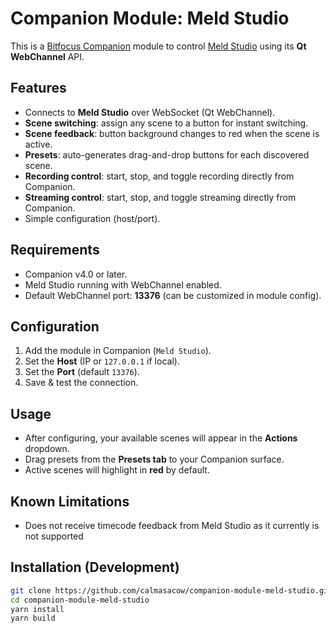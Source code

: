 # Companion Module: Meld Studio

This is a [Bitfocus Companion](https://bitfocus.io/companion) module to control [Meld Studio](https://meldstudio.com) using its **Qt WebChannel** API.

## Features

- Connects to **Meld Studio** over WebSocket (Qt WebChannel).
- **Scene switching**: assign any scene to a button for instant switching.
- **Scene feedback**: button background changes to red when the scene is active.
- **Presets**: auto-generates drag-and-drop buttons for each discovered scene.
- **Recording control**: start, stop, and toggle recording directly from Companion.
- **Streaming control**: start, stop, and toggle streaming directly from Companion.
- Simple configuration (host/port).


## Requirements

- Companion v4.0 or later.
- Meld Studio running with WebChannel enabled.
- Default WebChannel port: **13376** (can be customized in module config).

## Configuration

1. Add the module in Companion (`Meld Studio`).
2. Set the **Host** (IP or `127.0.0.1` if local).
3. Set the **Port** (default `13376`).
4. Save & test the connection.

## Usage

- After configuring, your available scenes will appear in the **Actions** dropdown.
- Drag presets from the **Presets tab** to your Companion surface.
- Active scenes will highlight in **red** by default.

## Known Limitations

- Does not receive timecode feedback from Meld Studio as it currently is not supported

## Installation (Development)

```bash
git clone https://github.com/calmasacow/companion-module-meld-studio.git
cd companion-module-meld-studio
yarn install
yarn build
